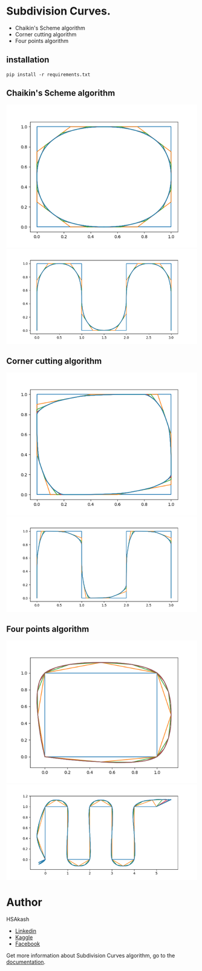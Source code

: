 # Subdivision Curves.
* Chaikin's Scheme algorithm
* Corner cutting algorithm
* Four points algorithm

## installation
```
pip install -r requirements.txt
```

## Chaikin's Scheme algorithm
<img src="images/chaikin/01.png">
<img src="images/chaikin/02.png">

## Corner cutting algorithm
<img src="images/corner/01.png">
<img src="images/corner/02.png">

## Four points algorithm
<img src="images/fourPoint/01.png">
<img src="images/fourPoint/02.png">


# Author
HSAkash
* [Linkedin](https://www.linkedin.com/in/hemel-akash/)
* [Kaggle](https://www.kaggle.com/hsakash)
* [Facebook](https://www.facebook.com/hemel.akash.7/)

Get more information about Subdivision Curves algorithm, go to the [documentation](https://geonum.gricad-pages.univ-grenoble-alpes.fr/geonum-pages/tp4.html).

